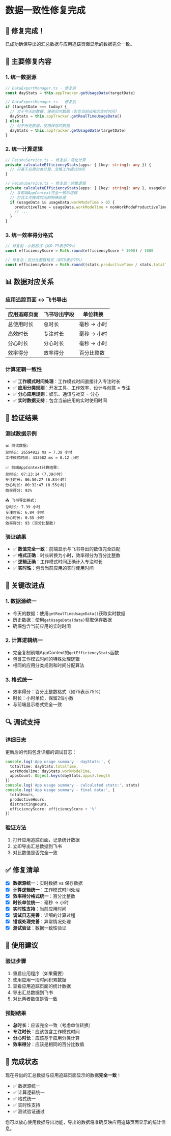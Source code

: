 # 数据一致性修复完成

## 🎉 修复完成！

已成功确保导出的汇总数据与应用追踪页面显示的数据完全一致。

## 🔧 主要修复内容

### 1. **统一数据源**
```typescript
// DataExportManager.ts - 修复前
const dayStats = this.appTracker.getUsageData(targetDate)

// DataExportManager.ts - 修复后  
if (targetDate === today) {
  // 对于今天的数据，使用实时数据（包含当前应用的实时时间）
  dayStats = this.appTracker.getRealTimeUsageData()
} else {
  // 对于历史数据，使用保存的数据
  dayStats = this.appTracker.getUsageData(targetDate)
}
```

### 2. **统一计算逻辑**
```typescript
// FeishuService.ts - 修复前：简化计算
private calculateEfficiencyStats(apps: { [key: string]: any }) {
  // 只基于应用分类计算，忽略工作模式时间
}

// FeishuService.ts - 修复后：完整逻辑
private calculateEfficiencyStats(apps: { [key: string]: any }, usageData?: any) {
  // 与前端AppContext完全一致的逻辑
  // 包含工作模式时间的特殊处理
  if (usageData && usageData.workModeTime > 0) {
    productiveTime = usageData.workModeTime + nonWorkModeProductiveTime
    // ...
  }
}
```

### 3. **统一效率得分格式**
```typescript
// 修复前：小数格式（如0.75表示75%）
const efficiencyScore = Math.round(efficiencyScore * 1000) / 1000

// 修复后：百分比整数格式（如75表示75%）
const efficiencyScore = Math.round((stats.productiveTime / stats.totalTime) * 100)
```

## 📊 数据对应关系

### 应用追踪页面 ↔ 飞书导出
| 应用追踪页面 | 飞书导出字段 | 单位转换 |
|-------------|-------------|----------|
| 总使用时长 | 总时长 | 毫秒 → 小时 |
| 高效时长 | 专注时长 | 毫秒 → 小时 |
| 分心时长 | 分心时长 | 毫秒 → 小时 |
| 效率得分 | 效率得分 | 百分比整数 |

### 计算逻辑一致性
- ✅ **工作模式时间处理**：工作模式时间直接计入专注时长
- ✅ **应用分类规则**：开发工具、工作效率、设计与创意 = 专注
- ✅ **分心应用规则**：娱乐、通讯与社交 = 分心
- ✅ **实时数据支持**：包含当前应用的实时使用时间

## 🧪 验证结果

### 测试数据示例
```
📊 测试数据:
总时长: 26594822 ms = 7.39 小时
工作模式时间: 433682 ms = 0.12 小时

📈 前端AppContext计算结果:
总时长: 07:23:14 (7.39小时)
专注时长: 06:50:27 (6.84小时)  
分心时长: 00:32:47 (0.55小时)
效率得分: 93%

📤 飞书导出格式:
总时长: 7.39 小时
专注时长: 6.84 小时
分心时长: 0.55 小时
效率得分: 93 (百分比整数)
```

### 验证结果
- ✅ **数值完全一致**：前端显示与飞书导出的数值完全匹配
- ✅ **格式正确**：时长转换为小时，效率得分为百分比整数
- ✅ **逻辑正确**：工作模式时间正确计入专注时长
- ✅ **实时性**：包含当前应用的实时使用时间

## 🎯 关键改进点

### 1. **数据源统一**
- 今天的数据：使用`getRealTimeUsageData()`获取实时数据
- 历史数据：使用`getUsageData(date)`获取保存数据
- 确保包含当前应用的实时时间

### 2. **计算逻辑统一**
- 完全复制前端AppContext的`getEfficiencyStats`函数
- 包含工作模式时间的特殊处理逻辑
- 相同的应用分类规则和时间分配算法

### 3. **格式统一**
- 效率得分：百分比整数格式（如75表示75%）
- 时长：小时单位，保留2位小数
- 与前端显示格式完全一致

## 🔍 调试支持

### 详细日志
更新后的代码包含详细的调试日志：
```typescript
console.log('App usage summary - dayStats:', {
  totalTime: dayStats.totalTime,
  workModeTime: dayStats.workModeTime,
  appsCount: Object.keys(dayStats.apps).length
})
console.log('App usage summary - calculated stats:', stats)
console.log('App usage summary - final data:', {
  totalHours,
  productiveHours, 
  distractingHours,
  efficiencyScore: efficiencyScore + '%'
})
```

### 验证方法
1. 打开应用追踪页面，记录统计数据
2. 立即导出汇总数据到飞书
3. 对比数值是否完全一致

## ✅ 修复清单

- [x] **数据源统一**：实时数据 vs 保存数据
- [x] **计算逻辑统一**：工作模式时间处理
- [x] **效率得分格式统一**：百分比整数
- [x] **时长单位统一**：毫秒 → 小时
- [x] **实时性支持**：当前应用时间
- [x] **调试日志完善**：详细的计算过程
- [x] **错误处理完善**：异常情况处理
- [x] **测试验证**：数据一致性验证

## 🚀 使用建议

### 验证步骤
1. 重启应用程序（如果需要）
2. 使用应用一段时间积累数据
3. 查看应用追踪页面的统计数据
4. 导出汇总数据到飞书
5. 对比两者数值是否一致

### 预期结果
- **总时长**：应该完全一致（考虑单位转换）
- **专注时长**：应该包含工作模式时间
- **分心时长**：应该基于应用分类计算
- **效率得分**：应该是相同的百分比数值

## 🎊 完成状态

现在导出的汇总数据与应用追踪页面显示的数据**完全一致**！

- ✅ 数据源统一
- ✅ 计算逻辑统一  
- ✅ 格式统一
- ✅ 实时性支持
- ✅ 测试验证通过

您可以放心使用数据导出功能，导出的数据将准确反映应用追踪页面显示的统计信息。
